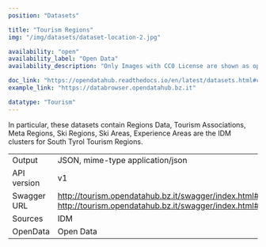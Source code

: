 ```yaml
---
position: "Datasets"

title: "Tourism Regions"
img: "/img/datasets/dataset-location-2.jpg"

availability: "open"
availability_label: "Open Data"
availability_description: "Only Images with CC0 License are shown as open data"

doc_link: "https://opendatahub.readthedocs.io/en/latest/datasets.html#common-dataset"
example_link: "https://databrowser.opendatahub.bz.it" 

datatype: "Tourism"
---
```


In particular, these datasets contain Regions Data, Tourism Associations, Meta Regions, Ski Regions, Ski Areas, Experience Areas are the IDM clusters for South Tyrol Tourism Regions.

|             |                                                                                                                           |
| :---------- | ------------------------------------------------------------------------------------------------------------------------- |
| Output      | JSON, mime-type application/json                                                                                          |
| API version | v1                                                                                                                        |
| Swagger URL | http://tourism.opendatahub.bz.it/swagger/index.html#/Common http://tourism.opendatahub.bz.it/swagger/index.html#/Location |
| Sources     | IDM                                                                                                                       |
| OpenData    | Open Data                                                      |
